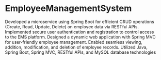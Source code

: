 # EmployeeManagementSystem

Developed a microservice using Spring Boot for efficient CRUD operations (Create, Read, Update, Delete) on employee data via RESTful APIs.
Implemented secure user authentication and registration to control access to the EMS platform.
Designed a dynamic web application with Spring MVC for user-friendly employee management.
Enabled seamless viewing, addition, modification, and deletion of employee records.
Utilized Java, Spring Boot, Spring MVC, RESTful APIs, and MySQL database technologies
